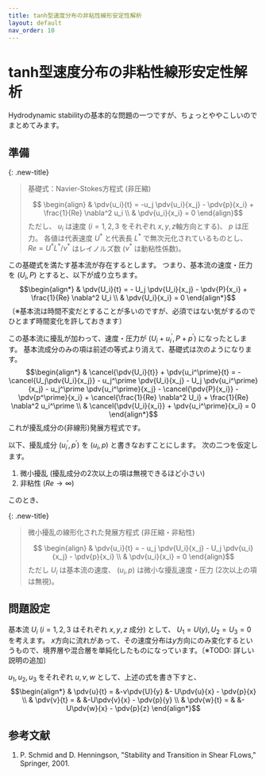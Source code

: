 ```yaml
---
title: tanh型速度分布の非粘性線形安定性解析
layout: default
nav_order: 10
---
```


# tanh型速度分布の非粘性線形安定性解析


Hydrodynamic stabilityの基本的な問題の一つですが、ちょっとややこしいのでまとめてみます。

## 準備

{: .new-title}
> 基礎式：Navier-Stokes方程式 (非圧縮)
> 
> $$ \begin{align}
& \pdv{u_i}{t} = -u_j \pdv{u_i}{x_j} - \pdv{p}{x_i} + \frac{1}{Re} \nabla^2 u_i \\
& \pdv{u_i}{x_i} = 0
\end{align}$$
> ただし、 $u_i$ は速度 ($i=1,2,3$ をそれぞれ $x, y, z$軸方向とする)、 $p$ は圧力。
> 各値は代表速度 $U^\ast$ と代表長 $L^\ast$ で無次元化されているものとし、 $Re=U^\ast L^\ast / \nu^\ast$ はレイノルズ数 ($\nu^\ast$ は動粘性係数)。

この基礎式を満たす基本流が存在するとします。
つまり、基本流の速度・圧力を $(U_i, P)$ とすると、以下が成り立ちます。
$$\begin{align*}
& \pdv{U_i}{t} = - U_j \pdv{U_i}{x_j} - \pdv{P}{x_i} + \frac{1}{Re} \nabla^2 U_i \\
& \pdv{U_i}{x_i} = 0
\end{align*}$$
〔※基本流は時間不変だとすることが多いのですが、必須ではない気がするのでひとまず時間変化を許しておきます〕

この基本流に擾乱が加わって、速度・圧力が $(U_i + u_i^\prime, P+p^\prime)$ になったとします。
基本流成分のみの項は前述の等式より消えて、基礎式は次のようになります。
$$\begin{align*}
& \cancel{\pdv{U_i}{t}} + \pdv{u_i^\prime}{t} = -
\cancel{U_j\pdv{U_i}{x_j}} - u_j^\prime \pdv{U_i}{x_j} - U_j \pdv{u_i^\prime}{x_j} - u_j^\prime \pdv{u_i^\prime}{x_j} -
\cancel{\pdv{P}{x_i}} - \pdv{p^\prime}{x_i} + \cancel{\frac{1}{Re} \nabla^2 U_i} + \frac{1}{Re} \nabla^2 u_i^\prime \\
& \cancel{\pdv{U_i}{x_i}} + \pdv{u_i^\prime}{x_i} = 0
\end{align*}$$
これが擾乱成分の(非線形)発展方程式です。

以下、擾乱成分 $(u_i^\prime, p^\prime)$ を $(u_i, p)$ と書きなおすことにします。
次の二つを仮定します。
1. 微小擾乱 (擾乱成分の2次以上の項は無視できるほど小さい)
2. 非粘性 ($Re \to \infty$)

このとき、

{: .new-title}
> 微小擾乱の線形化された発展方程式 (非圧縮・非粘性)
> 
> $$ \begin{align}
& \pdv{u_i}{t} = - u_j \pdv{U_i}{x_j} - U_j \pdv{u_i}{x_j} - \pdv{p}{x_i} \\
& \pdv{u_i}{x_i} = 0
\end{align}$$
> ただし $U_i$ は基本流の速度、 $(u_i, p)$ は微小な擾乱速度・圧力 (2次以上の項は無視)。



## 問題設定

基本流 $U_i$ ($i=1,2,3$ はそれぞれ $x,y,z$ 成分) として、 $U_1 = U(y), U_2=U_3=0$ を考えます。 
$x$方向に流れがあって、その速度分布は$y$方向にのみ変化するというもので、境界層や混合層を単純化したものになっています。〔※TODO: 詳しい説明の追加〕

$u_1, u_2, u_3$ をそれぞれ $u, v, w$ として、上述の式を書き下すと、
$$\begin{align*}
& \pdv{u}{t} = &-v\pdv{U}{y} &- U\pdv{u}{x} - \pdv{p}{x} \\
& \pdv{v}{t} = & &-U\pdv{v}{x} - \pdv{p}{y} \\
& \pdv{w}{t} = & &-U\pdv{w}{x} - \pdv{p}{z}
\end{align*}$$




## 参考文献
1. P. Schmid and D. Henningson, "Stability and Transition in Shear FLows," Springer, 2001.
